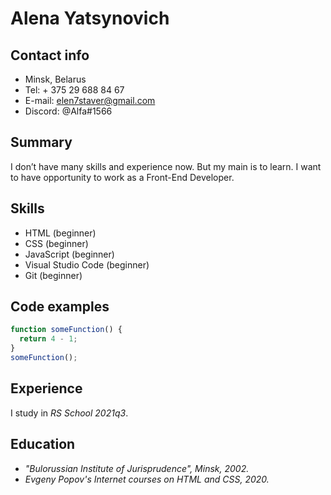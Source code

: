 # Alena Yatsynovich
## Contact info

- Minsk, Belarus
- Tel: + 375 29 688 84 67
- E-mail: elen7staver@gmail.com
- Discord: @Alfa#1566
## Summary

I don’t have many skills and experience now. But my main is to learn. I want to have opportunity to work as a Front-End Developer.
## Skills

- HTML (beginner)
- CSS (beginner)
- JavaScript (beginner)
- Visual Studio Code (beginner)
- Git (beginner)
## Code examples

```javascript
function someFunction() {
  return 4 - 1;
}
someFunction();
```
## Experience

I study in _RS School 2021q3_.
## Education

- _"Bulorussian Institute of Jurisprudence", Minsk, 2002._
- _Evgeny Popov's Internet courses on HTML and CSS, 2020._
